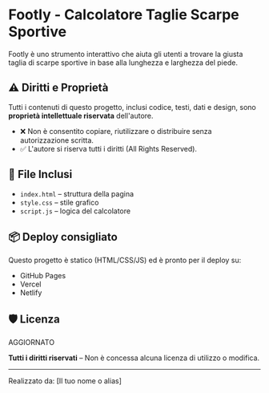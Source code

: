 # Footly - Calcolatore Taglie Scarpe Sportive

Footly è uno strumento interattivo che aiuta gli utenti a trovare la giusta taglia di scarpe sportive in base alla lunghezza e larghezza del piede.

## ⚠️ Diritti e Proprietà

Tutti i contenuti di questo progetto, inclusi codice, testi, dati e design, sono **proprietà intellettuale riservata** dell'autore.

- ❌ Non è consentito copiare, riutilizzare o distribuire senza autorizzazione scritta.
- ✅ L'autore si riserva tutti i diritti (All Rights Reserved).

## 📁 File Inclusi

- `index.html` – struttura della pagina
- `style.css` – stile grafico
- `script.js` – logica del calcolatore

## 📦 Deploy consigliato

Questo progetto è statico (HTML/CSS/JS) ed è pronto per il deploy su:
- GitHub Pages
- Vercel
- Netlify

## 🛡️ Licenza

AGGIORNATO

**Tutti i diritti riservati** – Non è concessa alcuna licenza di utilizzo o modifica.

---

Realizzato da: [Il tuo nome o alias]
